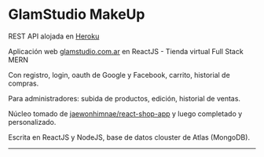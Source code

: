 # GlamStudio MakeUp

REST API alojada en [Heroku]

Aplicación web [glamstudio.com.ar] en ReactJS - Tienda virtual Full Stack MERN

Con registro, login, oauth de Google y Facebook, carrito, historial de compras.

Para administradores: subida de productos, edición, historial de ventas.

Núcleo tomado de [jaewonhimnae/react-shop-app] y luego completado y personalizado.

Escrita en ReactJS y NodeJS, base de datos clouster de Atlas (MongoDB).



-------------------------------------------------------------------------------------------------


 [glamstudio.com.ar]: <http://glamstudio.com.ar>
 [jaewonhimnae/react-shop-app]: <https://github.com/jaewonhimnae/react-shop-app>
 [Heroku]: <https://glam-rest-api.herokuapp.com>